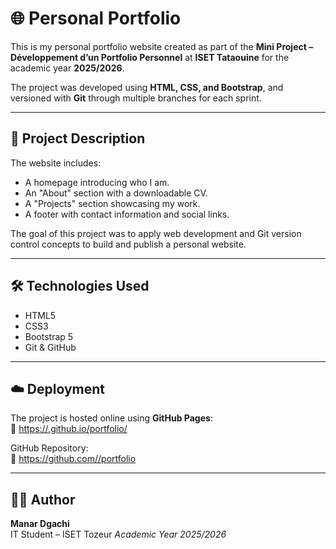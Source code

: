 # 🌐 Personal Portfolio

This is my personal portfolio website created as part of the **Mini Project – Développement d’un Portfolio Personnel** at **ISET Tataouine** for the academic year **2025/2026**.

The project was developed using **HTML, CSS, and Bootstrap**, and versioned with **Git** through multiple branches for each sprint.

---

## 🧩 Project Description

The website includes:
- A homepage introducing who I am.  
- An "About" section with a downloadable CV.  
- A "Projects" section showcasing my work.  
- A footer with contact information and social links.  

The goal of this project was to apply web development and Git version control concepts to build and publish a personal website.

---

## 🛠️ Technologies Used
- HTML5  
- CSS3  
- Bootstrap 5  
- Git & GitHub  

---

## ☁️ Deployment

The project is hosted online using **GitHub Pages**:  
🔗 [https://<your-username>.github.io/portfolio/](https://manar09-code.github.io/portfolio/)  

GitHub Repository:  
🧩 [https://github.com/<your-username>/portfolio](https://github.com/manar09-code/portfolio)

---

## 👩‍💻 Author
**Manar Dgachi**  
IT Student – ISET Tozeur 
*Academic Year 2025/2026*
